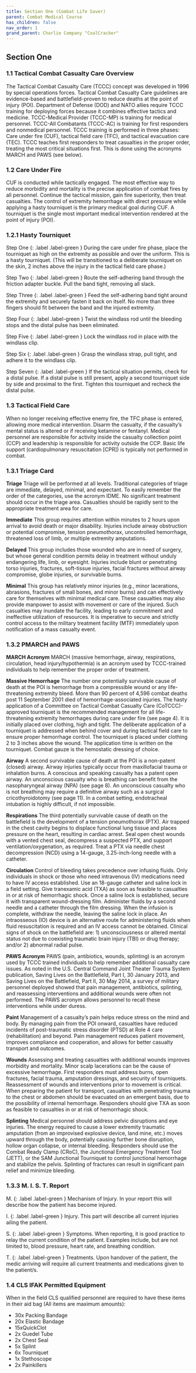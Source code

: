 ```yaml
---
title: Section One (Combat Life Saver)
parent: Combat Medical Course
has_children: false
nav_order: 1
grand_parent: Charlie Company "CoalCracker"
---
```

## Section One
### 1.1 Tactical Combat Casualty Care Overview
The Tactical Combat Casualty Care (TCCC) concept was developed in 1996 by special operations forces. Tactical Combat Casualty Care guidelines are evidence-based and battlefield-proven to reduce deaths at the point of injury (POI). Department of Defense (DOD) and NATO allies require TCCC training for deploying forces because it combines effective tactics and medicine. TCCC-Medical Provider (TCCC-MP) is training for medical personnel. TCCC-All Combatants (TCCC-AC) is training for first responders and nonmedical personnel. TCCC training is performed in three phases: Care under fire (CUF), tactical field care (TFC), and tactical evacuation care (TEC). TCCC teaches first responders to treat casualties in the proper order, treating the most critical situations first. This is done using the acronyms MARCH and PAWS (see below).

### 1.2 Care Under Fire
CUF is conducted while tactically engaged. The most effective way to reduce morbidity and mortality is the precise application of combat fires by all personnel. Continue the tactical mission, gain fire superiority, then treat casualties. The control of extremity hemorrhage with direct pressure while applying a hasty tourniquet is the primary medical goal during CUF. A tourniquet is the single most important medical intervention rendered at the point of injury (POI).

### 1.2.1 Hasty Tourniquet

Step One
{: .label .label-green }
During the care under fire phase, place the tourniquet as high on the extremity as possible and over the uniform. This is a hasty tourniquet. (This will be transitioned to a deliberate tourniquet on the skin, 2 inches above the injury in the tactical field care phase.)

Step Two
{: .label .label-green }
Route the self-adhering band through the friction adapter buckle. Pull the band tight, removing all slack.

Step Three
{: .label .label-green }
Feed the self-adhering band tight around the extremity and securely fasten it back on itself. No more than three fingers should fit between the band and the injured extremity.

Step Four
{: .label .label-green }
Twist the windlass rod until the bleeding stops and the distal pulse has been eliminated.

Step Five
{: .label .label-green }
Lock the windlass rod in place with the windlass clip.

Step Six
{: .label .label-green }
Grasp the windlass strap, pull tight, and adhere it to the windlass clip.

Step Seven
{: .label .label-green }
If the tactical situation permits, check for a distal pulse. If a distal pulse is still present, apply a second tourniquet side by side and proximal to the first. Tighten this tourniquet and recheck the distal pulse.

### 1.3 Tactical Field Care
When no longer receiving effective enemy fire, the TFC phase is entered, allowing more medical intervention. Disarm the casualty, if the casualty’s mental status is altered or if receiving ketamine or fentanyl. Medical personnel are responsible for activity inside the casualty collection point (CCP) and leadership is responsible for activity outside the CCP. Basic life support (cardiopulmonary resuscitation [CPR]) is typically not performed in combat.

### 1.3.1 Triage Card
**Triage**
Triage will be performed at all levels. Traditional categories of triage are immediate, delayed, minimal, and expectant. To easily remember the order of the categories, use the acronym IDME. No significant treatment should occur in the triage area. Casualties should be rapidly sent to the appropriate treatment area for care.

**Immediate**
This group requires attention within minutes to 2 hours upon arrival to avoid death or major disability. Injuries include airway obstruction or potential compromise, tension pneumothorax, uncontrolled hemorrhage, threatened loss of limb, or multiple extremity amputations.

**Delayed**
This group includes those wounded who are in need of surgery, but whose general condition permits delay in treatment without unduly endangering life, limb, or eyesight. Injuries include blunt or penetrating torso injuries, fractures, soft-tissue injuries, facial fractures without airway compromise, globe injuries, or survivable burns.

**Minimal**
This group has relatively minor injuries (e.g., minor lacerations, abrasions, fractures of small bones, and minor burns) and can effectively care for themselves with minimal medical care. These casualties may also provide manpower to assist with movement or care of the injured. Such casualties may inundate the facility, leading to early commitment and ineffective utilization of resources. It is imperative to secure and strictly control access to the military treatment facility (MTF) immediately upon notification of a mass casualty event.

### 1.3.2 PMARCH and PAWS
**MARCH Acronym**
MARCH (massive hemorrhage, airway, respirations, circulation, head injury/hypothermia) is an acronym used by TCCC-trained individuals to help remember the proper order of treatment. 

**Massive Hemorrhage**
The number one potentially survivable cause of death at the POI is hemorrhage from a compressible wound or any life-threatening extremity bleed. More than 90 percent of 4,596 combat deaths post 11 September 2001 died of hemorrhage-associated injuries. The hasty application of a Committee on Tactical Combat Casualty Care (CoTCCC)-approved tourniquet is the recommended management for all life-threatening extremity hemorrhages during care under fire (see page 4). It is initially placed over clothing, high and tight. The deliberate application of a tourniquet is addressed when behind cover and during tactical field care to ensure proper hemorrhage control. The tourniquet is placed under clothing 2 to 3 inches above the wound. The application time is written on the tourniquet. Combat gauze is the hemostatic dressing of choice.

**Airway**
A second survivable cause of death at the POI is a non-patent (closed) airway. Airway injuries typically occur from maxillofacial trauma or inhalation burns. A conscious and speaking casualty has a patent open airway. An unconscious casualty who is breathing can benefit from the nasopharyngeal airway (NPA) (see page 8). An unconscious casualty who is not breathing may require a definitive airway such as a surgical cricothyroidotomy (see page 11). In a combat setting, endotracheal intubation is highly difficult, if not impossible.

**Respirations**
The third potentially survivable cause of death on the battlefield is the development of a tension pneumothorax (PTX). Air trapped in the chest cavity begins to displace functional lung tissue and places pressure on the heart, resulting in cardiac arrest. Seal open chest wounds with a vented chest seal, decompress a suspected PTX, and support ventilation/oxygenation, as required. Treat a PTX via needle chest decompression (NCD) using a 14-gauge, 3.25-inch-long needle with a catheter.

**Circulation**
Control of bleeding takes precedence over infusing fluids. Only individuals in shock or those who need intravenous (IV) medications need to have IV access established. Use an 18-gauge catheter and saline lock in a field setting. Give tranexamic acid (TXA) as soon as feasible to casualties in or at risk of hemorrhagic shock. Once a saline lock is established, secure it with transparent wound-dressing film. Administer fluids by a second needle and a catheter through the film dressing. When the infusion is complete, withdraw the needle, leaving the saline lock in place. An intraosseous (IO) device is an alternative route for administering fluids when fluid resuscitation is required and an IV access cannot be obtained. Clinical signs of shock on the battlefield are: 1) unconsciousness or altered mental status not due to coexisting traumatic brain injury (TBI) or drug therapy; and/or 2) abnormal radial pulse.

**PAWS Acronym**
PAWS (pain, antibiotics, wounds, splinting) is an acronym used by TCCC trained individuals to help remember additional casualty care issues. As noted in the U.S. Central Command Joint Theater Trauma System publication, Saving Lives on the Battlefield, Part I, 30 January 2013, and Saving Lives on the Battlefield, Part II, 30 May 2014, a survey of military personnel deployed showed that pain management, antibiotics, splinting, and reassessing interventions and additional wounds were often not performed. The PAWS acronym allows personnel to recall these interventions while under duress.

**Paint**
Management of a casualty’s pain helps reduce stress on the mind and body. By managing pain from the POI onward, casualties have reduced incidents of post-traumatic stress disorder (PTSD) at Role 4 care (rehabilitation) and beyond. Pain management reduces patient movement, improves compliance and cooperation, and allows for better casualty transport and outcomes.

**Wounds**
Assessing and treating casualties with additional wounds improves morbidity and mortality. Minor scalp lacerations can be the cause of excessive hemorrhage. First responders must address burns, open fractures, facial trauma, amputation dressings, and security of tourniquets. Reassessment of wounds and interventions prior to movement is critical. When preparing the patient for transport, casualties with penetrating trauma to the chest or abdomen should be evacuated on an emergent basis, due to the possibility of internal hemorrhage. Responders should give TXA as soon as feasible to casualties in or at risk of hemorrhagic shock.

**Splinting**
Medical personnel should address pelvic disruptions and eye injuries. The energy required to cause a lower extremity traumatic amputation (from an improvised explosive device, land mine, etc.) moves upward through the body, potentially causing further bone disruption, hollow organ collapse, or internal bleeding. Responders should use the Combat Ready Clamp (CRoC), the Junctional Emergency Treatment Tool (JETT), or the SAM Junctional Tourniquet to control junctional hemorrhage and stabilize the pelvis. Splinting of fractures can result in significant pain relief and minimize bleeding.

### 1.3.3 M. I. S. T. Report
M.
{: .label .label-green }
Mechanism of Injury. In your report this will describe how the patient has become injured.

I.
{: .label .label-green }
Injury. This part will describe all current injuries ailing the patient.

S.
{: .label .label-green }
Symptoms. When reporting, it is good practice to relay the current condition of the patient. Examples include, but are not limited to, blood pressure, heart rate, and breathing condition.

T.
{: .label .label-green }
Treatments. Upon handover of the patient, the medic arriving will require all current treatments and medications given to the patient/s.

### 1.4 CLS IFAK Permitted Equipment
When in the field CLS qualified personnel are required to have these items in their aid bag (All items are maximum amounts):
- 30x Packing Bandage
- 20x Elastic Bandage
- 15xQuickClot
- 2x Guedel Tube
- 2x Chest Seal
- 5x Splint
- 6x Tourniquet
- 1x Stethoscope
- 2x Painkillers


